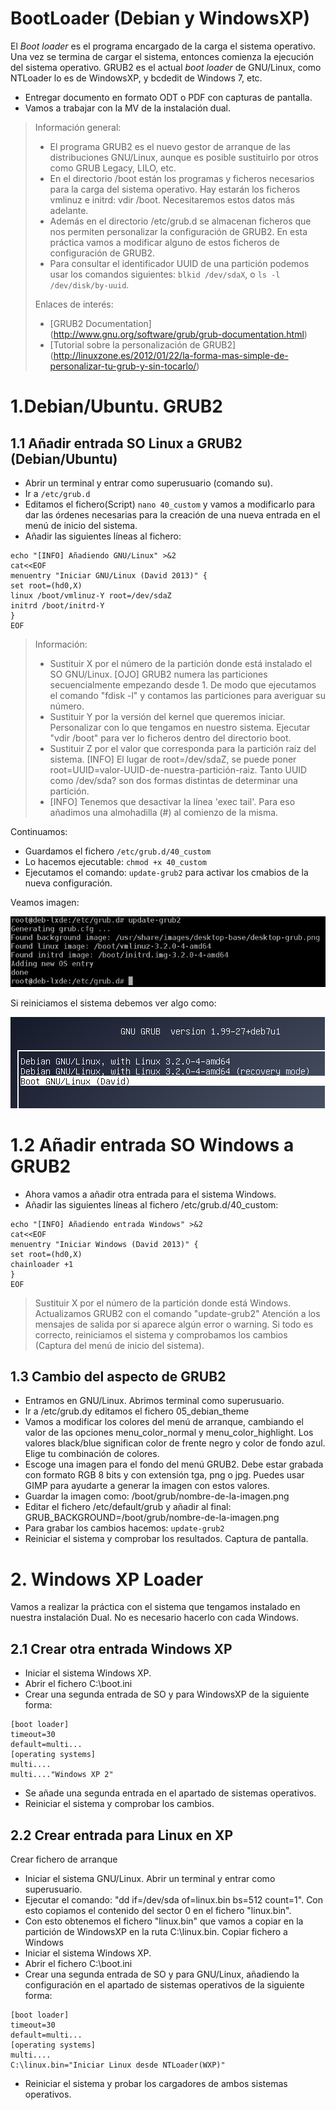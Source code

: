 
# BootLoader (Debian y WindowsXP)

El *Boot loader* es el programa encargado de la carga el sistema operativo.
Una vez se termina de cargar el sistema, entonces comienza la ejecución del sistema operativo.
GRUB2 es el actual *boot loader* de GNU/Linux, como NTLoader lo es de WindowsXP, y bcdedit de Windows 7, etc.

* Entregar documento en formato ODT o PDF con capturas de pantalla.
* Vamos a trabajar con la MV de la instalación dual.

> Información general:
>
> * El programa GRUB2 es el nuevo gestor de arranque de las distribuciones GNU/Linux, aunque es posible sustituirlo por otros como GRUB Legacy, LILO, etc.
> * En el directorio /boot están los programas y ficheros necesarios para la carga del sistema operativo. Hay estarán los ficheros vmlinuz e initrd: vdir /boot. Necesitaremos estos datos más adelante.
> * Además en el directorio /etc/grub.d se almacenan ficheros que nos permiten personalizar la configuración de GRUB2. En esta práctica vamos a modificar alguno de estos ficheros de configuración de GRUB2.
> * Para consultar el identificador UUID de una partición podemos usar los comandos siguientes: `blkid /dev/sdaX`, o `ls -l /dev/disk/by-uuid`.
>
> Enlaces de interés:
> * [GRUB2 Documentation] (http://www.gnu.org/software/grub/grub-documentation.html)
> * [Tutorial sobre la personalización de GRUB2] (http://linuxzone.es/2012/01/22/la-forma-mas-simple-de-personalizar-tu-grub-y-sin-tocarlo/)

# 1.Debian/Ubuntu. GRUB2

## 1.1 Añadir entrada SO Linux a GRUB2 (Debian/Ubuntu)
* Abrir un terminal y entrar como superusuario (comando su).
* Ir a `/etc/grub.d`
* Editamos el fichero(Script) `nano 40_custom` y vamos a modificarlo para
dar las órdenes necesarias para la creación de una nueva entrada en el menú
de inicio del sistema.
* Añadir las siguientes líneas al fichero:
```
echo "[INFO] Añadiendo GNU/Linux" >&2
cat<<EOF
menuentry "Iniciar GNU/Linux (David 2013)" {
set root=(hd0,X)
linux /boot/vmlinuz-Y root=/dev/sdaZ
initrd /boot/initrd-Y
}
EOF
```

> Información:
>
> * Sustituir X por el número de la partición donde está instalado el SO GNU/Linux. [OJO] GRUB2 numera las particiones secuencialmente empezando desde 1. De modo que ejecutamos el comando "fdisk -l" y contamos las particiones para averiguar su número.
> * Sustituir Y por la versión del kernel que queremos iniciar. Personalizar con lo que tengamos en nuestro sistema. Ejecutar "vdir /boot" para ver lo ficheros dentro del directorio boot.
> * Sustituir Z por el valor que corresponda para la partición raíz del sistema. [INFO] El lugar de root=/dev/sdaZ, se puede poner root=UUID=valor-UUID-de-nuestra-partición-raiz. Tanto UUID como /dev/sda? son dos formas distintas de determinar una partición.
> * [INFO] Tenemos que desactivar la línea 'exec tail'. Para eso añadimos una almohadilla (#) al comienzo de la misma.

Continuamos:
* Guardamos el fichero `/etc/grub.d/40_custom`
* Lo hacemos ejecutable: `chmod +x 40_custom`
* Ejecutamos el comando: `update-grub2` para activar los cmabios de la nueva configuración.

Veamos imagen:

![debian-update-grub2](./images/debian-update-grub2.png)

Si reiniciamos el sistema debemos ver algo como:

![debian-bootmenu](./images/debian-bootmenu.png)

# 1.2 Añadir entrada SO Windows a GRUB2

* Ahora vamos a añadir otra entrada para el sistema Windows.
* Añadir las siguientes líneas al fichero /etc/grub.d/40_custom:

```
echo "[INFO] Añadiendo entrada Windows" >&2
cat<<EOF
menuentry "Iniciar Windows (David 2013)" {
set root=(hd0,X)
chainloader +1
}
EOF
```

> Sustituir X por el número de la partición donde está Windows.
> Actualizamos GRUB2 con el comando "update-grub2"
> Atención a los mensajes de salida por si aparece algún error o warning. Si todo es correcto, reiniciamos el sistema y comprobamos los cambios (Captura del menú de inicio del sistema).

## 1.3 Cambio del aspecto de GRUB2

* Entramos en GNU/Linux. Abrimos terminal como superusuario.
* Ir a /etc/grub.dy editamos el fichero 05_debian_theme
* Vamos a modificar los colores del menú de arranque, cambiando el valor de las opciones menu_color_normal y menu_color_highlight. Los valores black/blue significan color de frente negro y color de fondo azul. Elige tu combinación de colores.
* Escoge una imagen para el fondo del menú GRUB2. Debe estar grabada con formato RGB 8 bits y con extensión tga, png o jpg. Puedes usar GIMP para ayudarte a generar la imagen con estos valores.
* Guardar la imagen como: /boot/grub/nombre-de-la-imagen.png
* Editar el fichero /etc/default/grub y añadir al final: GRUB_BACKGROUND=/boot/grub/nombre-de-la-imagen.png
* Para grabar los cambios hacemos: `update-grub2`
* Reiniciar el sistema y comprobar los resultados. Captura de pantalla.

# 2. Windows XP Loader

Vamos a realizar la práctica con el sistema que tengamos instalado en nuestra instalación Dual.
No es necesario hacerlo con cada Windows.

## 2.1 Crear otra entrada Windows XP

* Iniciar el sistema Windows XP.
* Abrir el fichero C:\boot.ini
* Crear una segunda entrada de SO y para WindowsXP de la siguiente forma:
```
[boot loader]
timeout=30
default=multi...
[operating systems]
multi....
multi...."Windows XP 2"
```
* Se añade una segunda entrada en el apartado de sistemas operativos.
* Reiniciar el sistema y comprobar los cambios.

## 2.2 Crear entrada para Linux en XP

Crear fichero de arranque
* Iniciar el sistema GNU/Linux. Abrir un terminal y entrar como superusuario.
* Ejecutar el comando: "dd if=/dev/sda of=linux.bin bs=512 count=1". Con esto copiamos el contenido del sector 0 en el fichero "linux.bin".
* Con esto obtenemos el fichero "linux.bin" que vamos a copiar en la partición de WindowsXP en la ruta C:\linux.bin.
Copiar fichero a Windows
* Iniciar el sistema Windows XP.
* Abrir el fichero C:\boot.ini
* Crear una segunda entrada de SO y para GNU/Linux, añadiendo la configuración en el apartado de sistemas operativos de la siguiente forma:

```
[boot loader]
timeout=30
default=multi...
[operating systems]
multi....
C:\linux.bin="Iniciar Linux desde NTLoader(WXP)"
```

* Reiniciar el sistema y probar los cargadores de ambos sistemas operativos.
